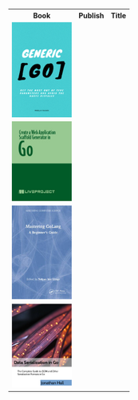 <table>
  <tr>
    <th>Book</th>
    <th>Publish</th>
    <th>Title</th> 
  </tr>
  <tr>
    <td><img width=120px src="/covers/Generic_Go.png"></td>
  </tr>
    <tr>
    <td><img width=120px src="/covers/Create a Web Application Scaffold Generator in Go.jpg"></td>
  </tr>
  <tr>
    <td><img width=120px src="/covers/Mastering GoLang.jpg"></td>
  </tr>
    <tr>
    <td><img width=120px src="/covers/Data Serialization in Go.png"></td>
  </tr>
</table>
